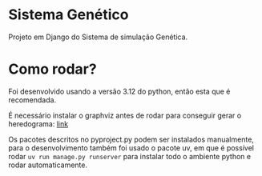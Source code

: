 # Sistema Genético
Projeto em Django do Sistema de simulação Genética.

# Como rodar?

Foi desenvolvido usando a versão 3.12 do python, então esta que é recomendada.

É necessário instalar o graphviz antes de rodar para conseguir gerar o heredograma: [link](https://graphviz.org/download/)

Os pacotes descritos no pyproject.py podem ser instalados manualmente, para o desenvolvimento também foi usado o pacote uv, em que é possível rodar `uv run manage.py runserver` para instalar todo o ambiente python e rodar automaticamente.
